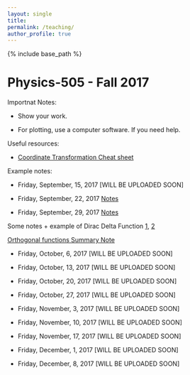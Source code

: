 ```yaml
---
layout: single
title: 
permalink: /teaching/
author_profile: true
---
```


{% include base_path %}

Physics-505 - Fall 2017
======

Importnat Notes:

* Show your work.

* For plotting, use a computer software. If you need help.

Useful resources:

* [Coordinate Transformation Cheat sheet](https://www.ece.nus.edu.sg/stfpage/elehht/Teaching/EE5308R/Lecture%20Notes/Supplementary%20Notes/Coordinate_Transformation_Formula_Sheet.pdf) 

Example notes:

* Friday, September, 15, 2017 [WILL BE UPLOADED SOON]

* Friday, September, 22, 2017 [Notes](https://afarahi.github.io/files/teaching/phys505/Phys505-F17-Note-2.pdf)

* Friday, September, 29, 2017 [Notes](https://afarahi.github.io/files/teaching/phys505/Phys505-F17-Note-3.pdf)

Some notes + example of Dirac Delta Function [1](http://hitoshi.berkeley.edu/221a/delta.pdf), [2](http://physics.puchd.ac.in/kuldeep/mp1/Arfken-Weber-6e-Chap01-selected.pdf)

[Orthogonal functions Summary Note](http://www.maths.tcd.ie/~tristan/MA3431/Orthogonal_functions_notes.pdf)

* Friday, October, 6, 2017 [WILL BE UPLOADED SOON]

* Friday, October, 13, 2017 [WILL BE UPLOADED SOON]

* Friday, October, 20, 2017 [WILL BE UPLOADED SOON]

* Friday, October, 27, 2017 [WILL BE UPLOADED SOON]

* Friday, November, 3, 2017 [WILL BE UPLOADED SOON]

* Friday, November, 10, 2017 [WILL BE UPLOADED SOON]

* Friday, November, 17, 2017 [WILL BE UPLOADED SOON]

* Friday, December, 1, 2017 [WILL BE UPLOADED SOON]

* Friday, December, 8, 2017 [WILL BE UPLOADED SOON]

